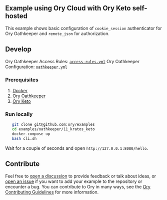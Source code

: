 ## Example using Ory Cloud with Ory Keto self-hosted

This example shows basic configuration of `cookie_session` authenticator for Ory
Oathkeeper and `remote_json` for authorization.

## Develop

Ory Oathkeeper Access Rules: [`access-rules.yml`](./oathkeeper/access-rules.yml)
Ory Oathkeeper Configuration: [`oathkeeper.yml`](./oathkeeper/oathkeeper.yml)

### Prerequisites

1. [Docker](https://docs.docker.com/get-docker/)
1. [Ory Oathkeeper](https://www.ory.sh/docs/oathkeeper/install)
1. [Ory Keto](https://www.ory.sh/docs/keto/install)

### Run locally

```bash
   git clone git@github.com:ory/examples
   cd examples/oathkeeper/11_kratos_keto
   docker-compose up
   bash cli.sh
```

Wait for a couple of seconds and open `http://127.0.0.1:8080/hello`.

## Contribute

Feel free to
[open a discussion](https://github.com/ory/examples/discussions/new) to provide
feedback or talk about ideas, or
[open an issue](https://github.com/ory/examples/issues/new) if you want to add
your example to the repository or encounter a bug. You can contribute to Ory in
many ways, see the
[Ory Contributing Guidelines](https://www.ory.sh/docs/ecosystem/contributing)
for more information.
